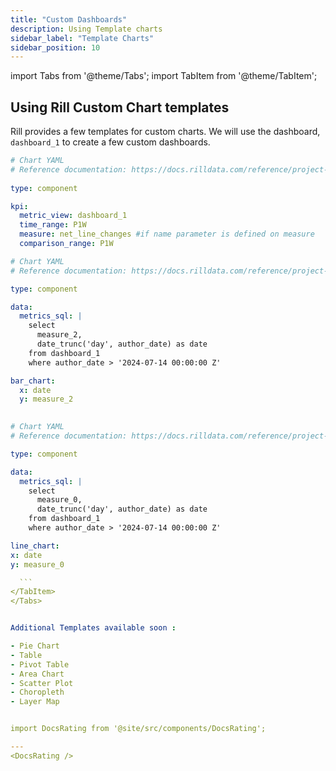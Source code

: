 ```yaml
---
title: "Custom Dashboards"
description: Using Template charts
sidebar_label: "Template Charts"
sidebar_position: 10
---
```


import Tabs from '@theme/Tabs';
import TabItem from '@theme/TabItem';

## Using Rill Custom Chart templates

Rill provides a few templates for custom charts. We will use the dashboard, `dashboard_1` to create a few custom dashboards.

<Tabs>
<TabItem value="KPI" label="KPI Charts" default>

```yaml
# Chart YAML
# Reference documentation: https://docs.rilldata.com/reference/project-files/charts
    
type: component

kpi:
  metric_view: dashboard_1
  time_range: P1W
  measure: net_line_changes #if name parameter is defined on measure
  comparison_range: P1W
  ```
</TabItem>
<TabItem value="Bar" label="Bar Charts">

```yaml
# Chart YAML
# Reference documentation: https://docs.rilldata.com/reference/project-files/charts

type: component

data:
  metrics_sql: |
    select 
      measure_2,
      date_trunc('day', author_date) as date 
    from dashboard_1
    where author_date > '2024-07-14 00:00:00 Z'

bar_chart:
  x: date
  y: measure_2
  

  ```
  </TabItem>


  <TabItem value="Line" label="Line Charts">

  ```yaml
# Chart YAML
# Reference documentation: https://docs.rilldata.com/reference/project-files/charts

type: component

data:
    metrics_sql: |
      select 
        measure_0,
        date_trunc('day', author_date) as date 
      from dashboard_1
      where author_date > '2024-07-14 00:00:00 Z'

line_chart:
  x: date
  y: measure_0
  
    ```
  </TabItem>
</Tabs>


Additional Templates available soon : 

- Pie Chart
- Table
- Pivot Table
- Area Chart
- Scatter Plot
- Choropleth
- Layer Map


import DocsRating from '@site/src/components/DocsRating';

---
<DocsRating />